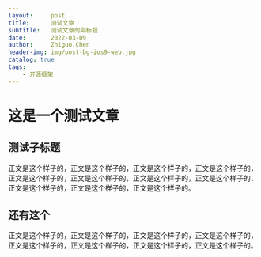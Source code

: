 ```yaml
---
layout:     post
title:      测试文章
subtitle:   测试文章的副标题
date:       2022-03-09
author:     Zhiguo.Chen
header-img: img/post-bg-ios9-web.jpg
catalog: true
tags:
    - 开源框架
---
```

# 这是一个测试文章
## 测试子标题
正文是这个样子的，正文是这个样子的，正文是这个样子的，正文是这个样子的，正文是这个样子的，正文是这个样子的，正文是这个样子的，正文是这个样子的，正文是这个样子的，正文是这个样子的，正文是这个样子的。

## 还有这个
正文是这个样子的，正文是这个样子的，正文是这个样子的，正文是这个样子的，正文是这个样子的，正文是这个样子的，正文是这个样子的，正文是这个样子的。